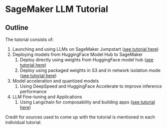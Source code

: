 # SageMaker LLM Tutorial

## Outline

The tutorial consists of:

1. Launching and using LLMs on SageMaker Jumpstart ([see tutorial here](./jumpstart.md))
2. Deploying models from HuggingFace Model Hub to SageMaker
    1. Deploy directly using weights from HuggingFace model hub ([see tutorial here](./notebooks/huggingface_deployment.ipynb))
    2. Deploy using packaged weights in S3 and in network isolation mode ([see tutorial here](./notebooks/huggingface_s3_packaged.ipynb))
3. Model acceleration and quantized models
    1. Using DeepSpeed and HuggingFace Accelerate to improve inference performance
4. LLM Fine-tuning and Applications
    1. Using Langchain for composability and building apps ([see tutorial here](./notebooks/sagemaker-jumpstart-langchain.ipynb))

Credit for sources used to come up with the tutorial is mentioned in each individual tutorial.